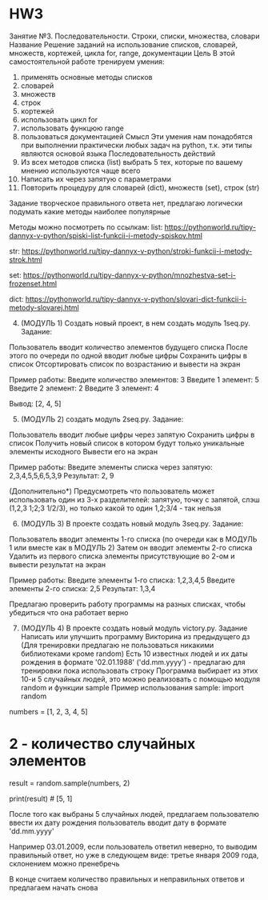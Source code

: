# HW3
Занятие №3. Последовательности. Строки, списки, множества, словари
Название	Решение заданий на использование списков, словарей, множеств, кортежей, цикла for, range, документации
Цель
В этой самостоятельной работе тренируем умения:
1. применять основные методы списков
2. словарей
3. множеств
4. строк
5. кортежей
6. использовать цикл for
7. использовать функцюю range
8. пользоваться документацией
Смысл	Эти умения нам понадобятся при выполнении практически любых задач на python, т.к. эти типы являются основой языка
Последовательность действий
1. Из всех методов списка (list) выбрать 5 тех, которые по вашему мнению используются чаще всего
2. Написать их через запятую с параметрами
3. Повторить процедуру для словарей (dict), множеств (set), строк (str)

Задание творческое правильного ответа нет, предлагаю логически подумать какие методы наиболее популярные

Методы можно посмотреть по ссылкам:
list: https://pythonworld.ru/tipy-dannyx-v-python/spiski-list-funkcii-i-metody-spiskov.html

str: https://pythonworld.ru/tipy-dannyx-v-python/stroki-funkcii-i-metody-strok.html

set: https://pythonworld.ru/tipy-dannyx-v-python/mnozhestva-set-i-frozenset.html

dict: https://pythonworld.ru/tipy-dannyx-v-python/slovari-dict-funkcii-i-metody-slovarej.html

4. (МОДУЛЬ 1) Создать новый проект, в нем создать модуль 1seq.py. Задание:

Пользователь вводит количество элементов будущего списка
После этого по очереди по одной вводит любые цифры
Сохранить цифры в список
Отсортировать список по возрастанию и вывести на экран

Пример работы: Введите количество элементов: 3
Введите 1 элемент: 5
Введите 2 элемент: 2
Введите 3 элемент: 4

Вывод: [2, 4, 5]

5. (МОДУЛЬ 2) создать модуль 2seq.py. Задание:

Пользователь вводит любые цифры через запятую
Сохранить цифры в список
Получить новый список в котором будут только уникальные элементы исходного
Вывести его на экран

Пример работы: Введите элементы списка через запятую: 2,3,4,5,5,6,5,3,9
Результат: 2, 9

(Дополнительно*) Предусмотреть что пользователь может использовать один из 3-х разделителей: запятую, точку с запятой, слэш (1,2,3 1;2;3 1/2/3), но только какой то один 1,2;3/4 - так нельзя

6. (МОДУЛЬ 3) В проекте создать новый модуль 3seq.py. Задание:

Пользователь вводит элементы 1-го списка (по очереди как в МОДУЛЬ 1 или вместе как в МОДУЛЬ 2)
Затем он вводит элементы 2-го списка
Удалить из первого списка элементы присутствующие во 2-ом и вывести результат на экран

Пример работы: Введите элементы 1-го списка: 1,2,3,4,5
Введите элементы 2-го списка: 2,5
Результат: 1,3,4

Предлагаю проверить работу программы на разных списках, чтобы убедиться что она работает верно

7. (МОДУЛЬ 4) В проекте создать новый модуль victory.py. Задание
Написать или улучшить программу Викторина из предыдущего дз (Для тренировки предлагаю не пользоваться никакими библиотеками кроме random)
Есть 10 известных людей и их даты рождения в формате '02.01.1988' ('dd.mm.yyyy') - предлагаю для тренировки пока использовать строку
Программа выбирает из этих 10-и 5 случайных людей, это можно реализовать с помощью модуля random и функции sample
Пример использования sample:
import random

numbers = [1, 2, 3, 4, 5]

# 2 - количество случайных элементов
result = random.sample(numbers, 2)

print(result) # [5, 1]

После того как выбраны 5 случайных людей, предлагаем пользователю ввести их дату рождения
пользователь вводит дату в формате 'dd.mm.yyyy'

Например 03.01.2009, если пользователь ответил неверно, то выводим правильный ответ, но уже в следующем виде: третье января 2009 года, склонением можно пренебречь

В конце считаем количество правильных и неправильных ответов и предлагаем начать снова